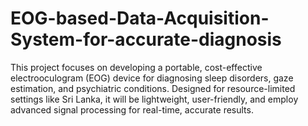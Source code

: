 # EOG-based-Data-Acquisition-System-for-accurate-diagnosis
This project focuses on developing a portable, cost-effective electrooculogram (EOG) device for diagnosing sleep disorders, gaze estimation, and psychiatric conditions. Designed for resource-limited settings like Sri Lanka, it will be lightweight, user-friendly, and employ advanced signal processing for real-time, accurate results.
